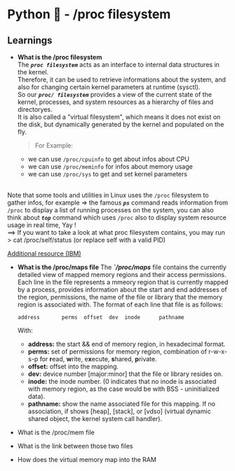 # **Python :snake: - /proc filesystem**

## **Learnings**

- **What is the /proc filesystem** <br>
	The ***`proc filesystem`*** acts as an interface to internal data structures in the kernel. <br>
	Therefore, it can be used to retrieve informations about the system, and also for changing certain kernel parameters at runtime (sysctl). <br>
	So our ***`proc/ filesystem`*** provides a view of the current state of the kernel, processes, and system resources as a hierarchy of files and directoryes. <br>
	It is also called a "virtual filesystem", which means it does not exist on the disk, but dynamically generated by the kernel and populated on the fly.
	> For Example:
	- we can use `/proc/cpuinfo` to get about infos about CPU
	- we can use `/proc/meminfo` for infos about memory usage
	- we can use `/proc/sys` to get and set kernel parameters <br>
	<br>

Note that some tools and utilities in Linux uses the `/proc` filesystem to gather infos, for example => the famous ***`ps`*** command reads information from `/proc` to display a list of running processes on the system, you can also think about ***`top`*** command which uses `/proc` also to display system resource usage in real time, Yay ! <br>
==> If you want to take a look at what proc filesystem contains, you may run > cat /proc/self/status (or replace self with a valid PID)

[Additional resource (IBM)](https://www.ibm.com/support/pages/purpose-proc-file-system#:~:text=The%20%2Fproc%20file%20system%20is,and%20thread%20in%20the%20system.)

- **What is the /proc/maps file**
	The ***`/proc/maps*** file contains the currently detailed view of mapped memory regions and their access permissions. Each line in the file represents a mmeory region that is currently mapped by a process, provides information about the start and end addresses of the region, permissions, the name of the file or library that the memory region is associated with.
	The format of each line that file is as follows:
	```
	address       perms  offset  dev  inode      pathname
	```
	With:
	- **address:** the start && end of memory region, in hexadecimal format.
	- **perms:** set of permissions for memory region, combination of r-w-x-s-p for **r**ead, **w**rite, e**x**ecute, **s**hared, **p**rivate.
	- **offset:** offset into the mapping.
	- **dev:** device number [major:minor] that the file or library resides on.
	- **inode:** the inode number. (0 indicates that no inode is associated with memory region, as the case would be with BSS - uninitialized data).
	- **pathname:** show the name associated file for this mapping. If no association, if shows [heap], [stack], or [vdso] (virtual dynamic shared object, the kernel system call handler).

- What is the /proc/mem file
- What is the link between those two files
- How does the virtual memory map into the RAM
